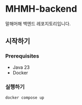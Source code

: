 # MHMH-backend
말해머해 백엔드 레포지토리입니다.

## 시작하기

### Prerequisites

- Java 23
- Docker

### 실행하기

```bash
docker compose up
```

